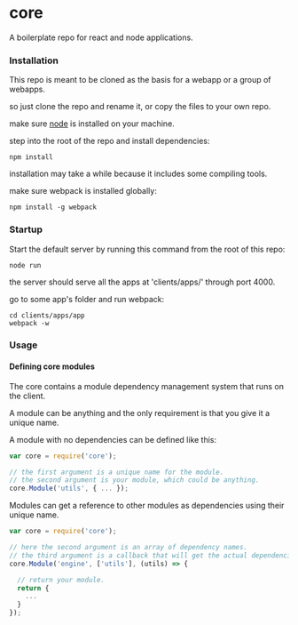 # core

A boilerplate repo for react and node applications.

### Installation

This repo is meant to be cloned as the basis for a webapp or a group of webapps.

so just clone the repo and rename it, or copy the files to your own repo.

make sure <a href="https://nodejs.org/en/">node</a> is installed on your machine.

step into the root of the repo and install dependencies:

```
npm install
```

installation may take a while because it includes some compiling tools.

make sure webpack is installed globally:

```
npm install -g webpack
```

### Startup

Start the default server by running this command from the root of this repo:

```
node run
```

the server should serve all the apps at 'clients/apps/' through port 4000.

go to some app's folder and run webpack:

```
cd clients/apps/app
webpack -w
```

### Usage

#### Defining core modules
The core contains a module dependency management system that runs on the client.

A module can be anything and the only requirement is that you give it a unique name.

A module with no dependencies can be defined like this:
```js
var core = require('core');

// the first argument is a unique name for the module.
// the second argument is your module, which could be anything.
core.Module('utils', { ... });

```
Modules can get a reference to other modules as dependencies using their unique name.
```js
var core = require('core');

// here the second argument is an array of dependency names.
// the third argument is a callback that will get the actual dependencies and is expected to return your module.
core.Module('engine', ['utils'], (utils) => {

  // return your module.
  return {
    ...
  }
});

```
